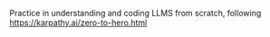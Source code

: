 Practice in understanding and coding LLMS from scratch, following https://karpathy.ai/zero-to-hero.html
